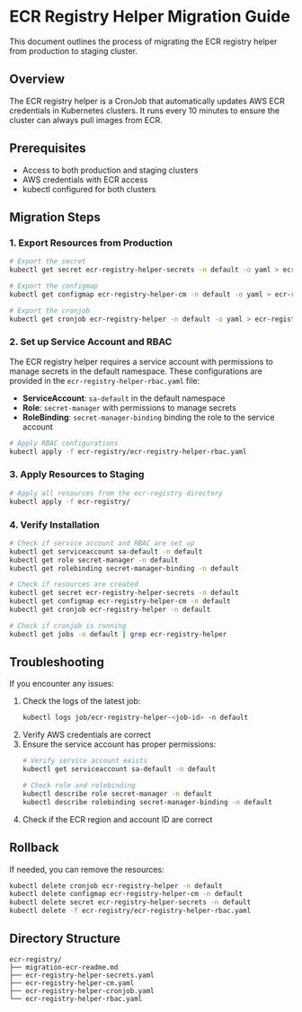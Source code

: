 # ECR Registry Helper Migration Guide

This document outlines the process of migrating the ECR registry helper from production to staging cluster.

## Overview
The ECR registry helper is a CronJob that automatically updates AWS ECR credentials in Kubernetes clusters. It runs every 10 minutes to ensure the cluster can always pull images from ECR.

## Prerequisites
- Access to both production and staging clusters
- AWS credentials with ECR access
- kubectl configured for both clusters

## Migration Steps

### 1. Export Resources from Production
```bash
# Export the secret
kubectl get secret ecr-registry-helper-secrets -n default -o yaml > ecr-registry/ecr-registry-helper-secrets.yaml

# Export the configmap
kubectl get configmap ecr-registry-helper-cm -n default -o yaml > ecr-registry/ecr-registry-helper-cm.yaml

# Export the cronjob
kubectl get cronjob ecr-registry-helper -n default -o yaml > ecr-registry/ecr-registry-helper-cronjob.yaml
```

### 2. Set up Service Account and RBAC
The ECR registry helper requires a service account with permissions to manage secrets in the default namespace. These configurations are provided in the `ecr-registry-helper-rbac.yaml` file:

- **ServiceAccount**: `sa-default` in the default namespace
- **Role**: `secret-manager` with permissions to manage secrets
- **RoleBinding**: `secret-manager-binding` binding the role to the service account

```bash
# Apply RBAC configurations
kubectl apply -f ecr-registry/ecr-registry-helper-rbac.yaml
```

### 3. Apply Resources to Staging
```bash
# Apply all resources from the ecr-registry directory
kubectl apply -f ecr-registry/
```

### 4. Verify Installation
```bash
# Check if service account and RBAC are set up
kubectl get serviceaccount sa-default -n default
kubectl get role secret-manager -n default
kubectl get rolebinding secret-manager-binding -n default

# Check if resources are created
kubectl get secret ecr-registry-helper-secrets -n default
kubectl get configmap ecr-registry-helper-cm -n default
kubectl get cronjob ecr-registry-helper -n default

# Check if cronjob is running
kubectl get jobs -n default | grep ecr-registry-helper
```

## Troubleshooting
If you encounter any issues:
1. Check the logs of the latest job:
   ```bash
   kubectl logs job/ecr-registry-helper-<job-id> -n default
   ```
2. Verify AWS credentials are correct
3. Ensure the service account has proper permissions:
   ```bash
   # Verify service account exists
   kubectl get serviceaccount sa-default -n default
   
   # Check role and rolebinding
   kubectl describe role secret-manager -n default
   kubectl describe rolebinding secret-manager-binding -n default
   ```
4. Check if the ECR region and account ID are correct

## Rollback
If needed, you can remove the resources:
```bash
kubectl delete cronjob ecr-registry-helper -n default
kubectl delete configmap ecr-registry-helper-cm -n default
kubectl delete secret ecr-registry-helper-secrets -n default
kubectl delete -f ecr-registry/ecr-registry-helper-rbac.yaml
```

## Directory Structure
```
ecr-registry/
├── migration-ecr-readme.md
├── ecr-registry-helper-secrets.yaml
├── ecr-registry-helper-cm.yaml
├── ecr-registry-helper-cronjob.yaml
└── ecr-registry-helper-rbac.yaml
``` 